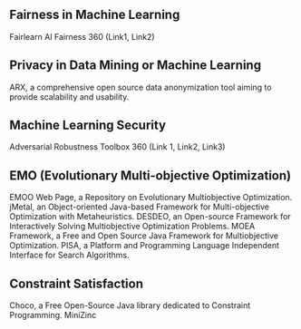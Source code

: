 Fairness in Machine Learning
------
Fairlearn
AI Fairness 360 (Link1, Link2)

Privacy in Data Mining or Machine Learning
---
ARX,  a comprehensive open source data anonymization tool aiming to provide scalability and usability. 

Machine Learning Security
------
Adversarial Robustness Toolbox 360 (Link 1, Link2, Link3)


EMO (Evolutionary Multi-objective Optimization)
------
EMOO Web Page, a Repository on Evolutionary Multiobjective Optimization.
jMetal, an Object-oriented Java-based Framework for Multi-objective Optimization with Metaheuristics. 
DESDEO, an Open-source Framework for Interactively Solving Multiobjective Optimization Problems. 
MOEA Framework, a Free and Open Source Java Framework for Multiobjective Optimization.
PISA, a Platform and Programming Language Independent Interface for Search Algorithms.

Constraint Satisfaction
-------
Choco, a Free Open-Source Java library dedicated to Constraint Programming. 
MiniZinc

